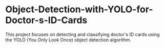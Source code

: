 # Object-Detection-with-YOLO-for-Doctor-s-ID-Cards
This project focuses on detecting and classifying doctor's ID cards using the YOLO (You Only Look Once) object detection algorithm.
